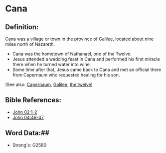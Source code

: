 # Cana #

## Definition: ##

Cana was a village or town in the province of Galilee, located about nine miles north of Nazareth.

* Cana was the hometown of Nathanael, one of the Twelve.
* Jesus attended a wedding feast in Cana and performed his first miracle there when he turned water into wine.
* Some time after that, Jesus came back to Cana and met an official there from Capernaum who requested healing for his son.

(See also: [Capernaum](capernaum.md), [Galilee](galilee.md), [the twelve](../kt/thetwelve.md))

## Bible References: ##

* [John 02:1-2](rc://en/tn/help/jhn/02/01)
* [John 04:46-47](rc://en/tn/help/jhn/04/46)

## Word Data:##

* Strong's: G2580
